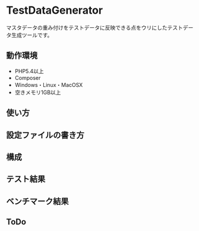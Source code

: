 # TestDataGenerator
マスタデータの重み付けをテストデータに反映できる点をウリにしたテストデータ生成ツールです。

## 動作環境
- PHP5.4以上
- Composer
- Windows・Linux・MacOSX
- 空きメモリ1GB以上

## 使い方

## 設定ファイルの書き方

## 構成

## テスト結果

## ベンチマーク結果

## ToDo

